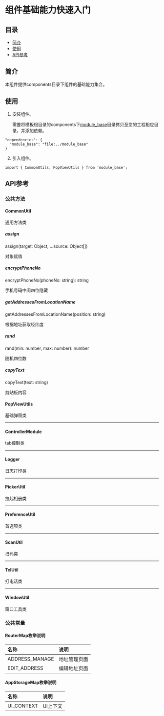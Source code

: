 # 组件基础能力快速入门

## 目录

- [简介](#简介)
- [使用](#使用)
- [API参考](#API参考)

## 简介

本组件提供components目录下组件的基础能力集合。

## 使用

1. 安装组件。

   需要将模板根目录的components下[module_base](../module_base)目录拷贝至您的工程相应目录，并添加依赖。

```
"dependencies": {
  "module_base": "file:../module_base"
}
```

2. 引入组件。

```
import { CommonUtils, PopViewUtils } from 'module_base';
```

## API参考

### 公共方法

#### CommonUtil

通用方法类

##### assign

assign(target: Object, ...source: Object[])

对象赋值

##### encryptPhoneNo

encryptPhoneNo(phoneNo: string): string

手机号码中间四位隐藏

##### getAddressesFromLocationName

getAddressesFromLocationName(position: string)

根据地址获取经纬度

##### rand

rand(min: number, max: number): number

随机四位数

##### copyText

copyText(text: string)

剪贴板内容

#### PopViewUtils

基础弹窗类

---

#### ControllerModule

tab控制类

---

#### Logger

日志打印类

---

#### PickerUtil

拉起相册类

---

#### PreferenceUtil

首选项类

---

#### ScanUtil

扫码类

---

#### TelUtil

打电话类

---

#### WindowUtil

窗口工具类

### 公共常量

#### RouterMap枚举说明

| 名称             | 说明     |
|:---------------|:-------|
| ADDRESS_MANAGE | 地址管理页面 |
| EDIT_ADDRESS   | 编辑地址页面 |

#### AppStorageMap枚举说明

| 名称         | 说明    |
|:-----------|:------|
| UI_CONTEXT | UI上下文 |
